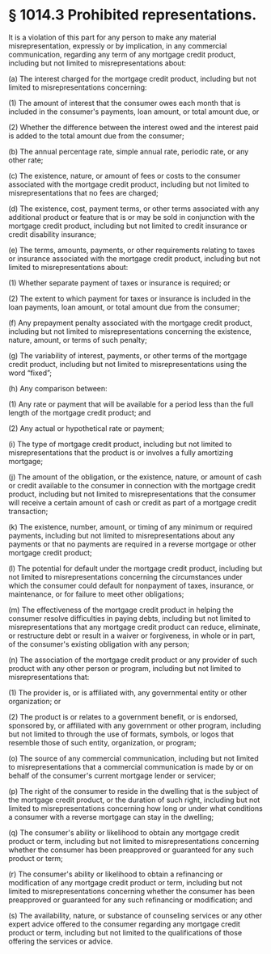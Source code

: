 # § 1014.3   Prohibited representations.

It is a violation of this part for any person to make any material misrepresentation, expressly or by implication, in any commercial communication, regarding any term of any mortgage credit product, including but not limited to misrepresentations about:


(a) The interest charged for the mortgage credit product, including but not limited to misrepresentations concerning:


(1) The amount of interest that the consumer owes each month that is included in the consumer's payments, loan amount, or total amount due, or


(2) Whether the difference between the interest owed and the interest paid is added to the total amount due from the consumer;


(b) The annual percentage rate, simple annual rate, periodic rate, or any other rate;


(c) The existence, nature, or amount of fees or costs to the consumer associated with the mortgage credit product, including but not limited to misrepresentations that no fees are charged;


(d) The existence, cost, payment terms, or other terms associated with any additional product or feature that is or may be sold in conjunction with the mortgage credit product, including but not limited to credit insurance or credit disability insurance;


(e) The terms, amounts, payments, or other requirements relating to taxes or insurance associated with the mortgage credit product, including but not limited to misrepresentations about:


(1) Whether separate payment of taxes or insurance is required; or


(2) The extent to which payment for taxes or insurance is included in the loan payments, loan amount, or total amount due from the consumer;


(f) Any prepayment penalty associated with the mortgage credit product, including but not limited to misrepresentations concerning the existence, nature, amount, or terms of such penalty;


(g) The variability of interest, payments, or other terms of the mortgage credit product, including but not limited to misrepresentations using the word “fixed”;


(h) Any comparison between:


(1) Any rate or payment that will be available for a period less than the full length of the mortgage credit product; and


(2) Any actual or hypothetical rate or payment;


(i) The type of mortgage credit product, including but not limited to misrepresentations that the product is or involves a fully amortizing mortgage;


(j) The amount of the obligation, or the existence, nature, or amount of cash or credit available to the consumer in connection with the mortgage credit product, including but not limited to misrepresentations that the consumer will receive a certain amount of cash or credit as part of a mortgage credit transaction;


(k) The existence, number, amount, or timing of any minimum or required payments, including but not limited to misrepresentations about any payments or that no payments are required in a reverse mortgage or other mortgage credit product;


(l) The potential for default under the mortgage credit product, including but not limited to misrepresentations concerning the circumstances under which the consumer could default for nonpayment of taxes, insurance, or maintenance, or for failure to meet other obligations;


(m) The effectiveness of the mortgage credit product in helping the consumer resolve difficulties in paying debts, including but not limited to misrepresentations that any mortgage credit product can reduce, eliminate, or restructure debt or result in a waiver or forgiveness, in whole or in part, of the consumer's existing obligation with any person;


(n) The association of the mortgage credit product or any provider of such product with any other person or program, including but not limited to misrepresentations that:


(1) The provider is, or is affiliated with, any governmental entity or other organization; or


(2) The product is or relates to a government benefit, or is endorsed, sponsored by, or affiliated with any government or other program, including but not limited to through the use of formats, symbols, or logos that resemble those of such entity, organization, or program;


(o) The source of any commercial communication, including but not limited to misrepresentations that a commercial communication is made by or on behalf of the consumer's current mortgage lender or servicer;


(p) The right of the consumer to reside in the dwelling that is the subject of the mortgage credit product, or the duration of such right, including but not limited to misrepresentations concerning how long or under what conditions a consumer with a reverse mortgage can stay in the dwelling;


(q) The consumer's ability or likelihood to obtain any mortgage credit product or term, including but not limited to misrepresentations concerning whether the consumer has been preapproved or guaranteed for any such product or term;


(r) The consumer's ability or likelihood to obtain a refinancing or modification of any mortgage credit product or term, including but not limited to misrepresentations concerning whether the consumer has been preapproved or guaranteed for any such refinancing or modification; and


(s) The availability, nature, or substance of counseling services or any other expert advice offered to the consumer regarding any mortgage credit product or term, including but not limited to the qualifications of those offering the services or advice.





